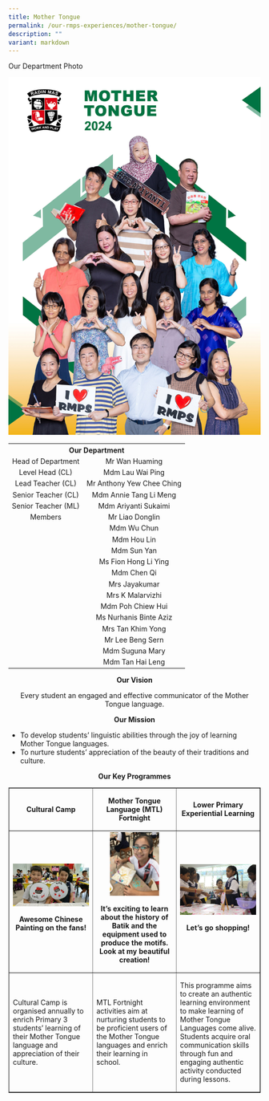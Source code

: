 ```yaml
---
title: Mother Tongue
permalink: /our-rmps-experiences/mother-tongue/
description: ""
variant: markdown
---
```

<p>Our Department Photo</p>
<img src="/images/2024/Dept/Mother_Tongue_24.jpg">
<table>
<tbody>
<tr>
<th style="text-align: center;" colspan="2">Our&nbsp;Department</th>
</tr>
	<tr>
<td style="text-align: center;">Head of Department</td>
<td style="text-align: center;">Mr Wan Huaming</td>
</tr>
<tr>
<td style="text-align: center;">Level Head (CL)</td>
<td style="text-align: center;">Mdm Lau Wai Ping</td>
</tr>
<tr>
<td style="text-align: center;">Lead Teacher (CL)</td>
<td style="text-align: center;">Mr Anthony Yew Chee Ching</td>
</tr>
<tr>
<td style="text-align: center;">Senior Teacher (CL)</td>
<td style="text-align: center;">Mdm Annie Tang Li Meng</td>
</tr>
<tr>
<td style="text-align: center;">Senior Teacher (ML)</td>
<td style="text-align: center;">Mdm Ariyanti Sukaimi</td>
</tr>
<tr>
<td style="text-align: center;">Members</td>
<td style="text-align: center;">Mr Liao Donglin</td>
</tr>
<tr>
<td style="text-align: center;">&nbsp;</td>
<td style="text-align: center;">Mdm Wu Chun</td>
</tr>
<tr>
<td style="text-align: center;">&nbsp;</td>
<td style="text-align: center;">Mdm Hou Lin</td>
</tr>
<tr>
<td style="text-align: center;">&nbsp;</td>
<td style="text-align: center;">Mdm Sun Yan</td>
</tr>
<tr>
<td style="text-align: center;">&nbsp;</td>
<td style="text-align: center;">Ms Fion Hong Li Ying</td>
</tr>
<tr>
<td style="text-align: center;">&nbsp;</td>
<td style="text-align: center;">Mdm Chen Qi</td>
</tr>
<tr>
<td style="text-align: center;">&nbsp;</td>
<td style="text-align: center;">Mrs Jayakumar</td>
</tr>
<tr>
<td style="text-align: center;">&nbsp;</td>
<td style="text-align: center;">Mrs K Malarvizhi</td>
</tr>
<tr>
<td style="text-align: center;">&nbsp;</td>
<td style="text-align: center;">Mdm Poh Chiew Hui</td>
</tr>
<tr>
<td style="text-align: center;">&nbsp;</td>
<td style="text-align: center;">Ms Nurhanis Binte Aziz</td>
</tr>
<tr>
<td style="text-align: center;">&nbsp;</td>
<td style="text-align: center;">Mrs Tan Khim Yong</td>
</tr>
<tr>
<td style="text-align: center;">&nbsp;</td>
<td style="text-align: center;">Mr Lee Beng Sern</td>
</tr>
<tr>
<td style="text-align: center;">&nbsp;</td>
<td style="text-align: center;">Mdm Suguna Mary</td>
</tr>
	<tr>
<td style="text-align: center;">&nbsp;</td>
<td style="text-align: center;">Mdm Tan Hai Leng</td>
</tr>
</tbody>
</table>
<p style="text-align: center;"><strong>Our Vision</strong></p>
<p style="text-align: center;">Every student an engaged and effective communicator of the Mother Tongue language.</p>
<p style="text-align: center;"><strong>Our Mission</strong></p>
<ul>
<li>To develop students’ linguistic abilities through the joy of learning Mother Tongue languages.</li>
<li>To nurture students’ appreciation of the beauty of their traditions and culture.</li>
</ul>
<p style="text-align: center;"><strong>Our Key Programmes</strong></p>
<table style="border-collapse: collapse; width: 100%;" border="1">
<tbody>
<tr>
<td style="width: 33.3333%; text-align: center;">
<p><strong>Cultural Camp</strong></p>
</td>
<td style="width: 33.3333%; text-align: center;">
<p><strong>Mother Tongue Language (MTL) Fortnight</strong></p>
</td>
<td style="width: 33.3333%; text-align: center;">
<p><strong>Lower Primary Experiential Learning</strong></p>
</td>
</tr>
<tr>
<td style="width: 33.3333%; text-align: center;">
<img src="/images/mt1.jpg">
<p><strong>Awesome Chinese Painting on the fans!</strong></p>
</td>
<td style="width: 33.3333%; text-align: center;">
<img style="width: 65%;" src="/images/mt2.jpg">
<p><strong>It’s exciting to learn about the history of Batik and the equipment used to produce the motifs. Look at my beautiful creation!</strong></p>
</td>
<td style="width: 33.3333%; text-align: center;">
<img src="/images/mt3.png">
<p><strong>Let’s go shopping!</strong></p>
</td>
</tr>
<tr>
<td style="width: 33.3333%;">
<p>Cultural Camp is organised annually to enrich Primary 3 students’ learning of their Mother Tongue language and appreciation of their culture.</p>
</td>
<td style="width: 33.3333%;">
<p>MTL Fortnight activities aim at nurturing students to be proficient users of the Mother Tongue languages and enrich their learning in school.&nbsp;</p>
</td>
<td style="width: 33.3333%;">
<p>This programme aims to create an authentic learning environment to make learning of Mother Tongue Languages come alive. Students acquire oral communication skills through fun and engaging authentic activity conducted during lessons.&nbsp;</p>
</td>
</tr>
</tbody>
</table>